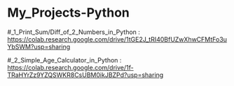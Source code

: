 # My_Projects-Python

#_1_Print_Sum/Diff_of_2_Numbers_in_Python : 
  https://colab.research.google.com/drive/1tGE2J_tRI40BfUZwXhwCFMtFo3uYbSWM?usp=sharing

#_2_Simple_Age_Calculator_in_Python : 
   https://colab.research.google.com/drive/1f-TRaHYrZz9YZQSWKR8CsUBM0ikJBZPd?usp=sharing
